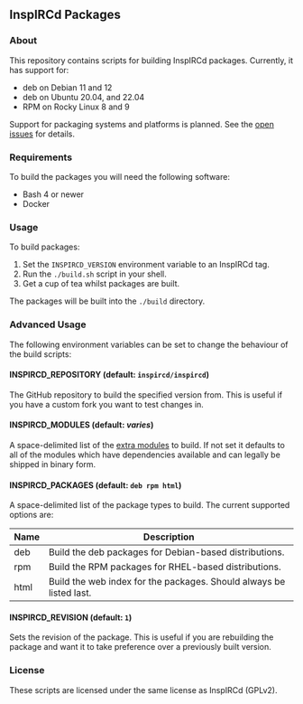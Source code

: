 ## InspIRCd Packages

### About

This repository contains scripts for building InspIRCd packages. Currently, it has support for:

* deb on Debian 11 and 12
* deb on Ubuntu 20.04, and 22.04
* RPM on Rocky Linux 8 and 9

Support for packaging systems and platforms is planned. See the [open issues](https://github.com/inspircd/inspircd-packages/issues/3) for details.

### Requirements

To build the packages you will need the following software:

* Bash 4 or newer
* Docker

### Usage

To build packages:

1. Set the `INSPIRCD_VERSION` environment variable to an InspIRCd tag.
2. Run the `./build.sh` script in your shell.
3. Get a cup of tea whilst packages are built.

The packages will be built into the `./build` directory.

### Advanced Usage

The following environment variables can be set to change the behaviour of the build scripts:

#### INSPIRCD_REPOSITORY (default: `inspircd/inspircd`)

The GitHub repository to build the specified version from. This is useful if you have a custom fork you want to test changes in.

#### INSPIRCD_MODULES (default: *varies*)

A space-delimited list of the [extra modules](https://docs.inspircd.org/3/modules/#extra-modules) to build. If not set it defaults to all of the modules which have dependencies available and can legally be shipped in binary form.

#### INSPIRCD_PACKAGES (default: `deb rpm html`)

A space-delimited list of the package types to build. The current supported options are:

Name | Description
---- | -----------
deb  | Build the deb packages for Debian-based distributions.
rpm  | Build the RPM packages for RHEL-based distributions.
html | Build the web index for the packages. Should always be listed last.

#### INSPIRCD_REVISION (default: `1`)

Sets the revision of the package. This is useful if you are rebuilding the package and want it to take preference over a previously built version.

### License

These scripts are licensed under the same license as InspIRCd (GPLv2).
